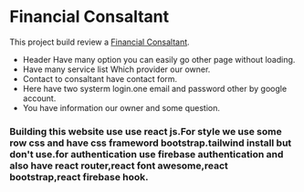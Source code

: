 # Financial Consaltant

This project build review a [Financial Consaltant](https://fascinating-semifreddo-cac866.netlify.app/).

* Header Have many option you can easily go other page without loading.
* Have many service list Which provider our owner.
* Contact to consaltant have contact form.
* Here have two systerm login.one email and password other by google account.
* You have information our owner and some question.

### Building this website use use react js.For style we use some row css and have css frameword bootstrap.tailwind install but don't use.for authentication use firebase authentication and also have react router,react font awesome,react bootstrap,react firebase hook.
